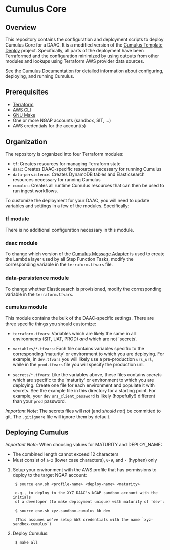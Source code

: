 # Cumulus Core

## Overview

This repository contains the configuration and deployment scripts to
deploy Cumulus Core for a DAAC. It is a modified version of the
[Cumulus Template
Deploy](https://github.com/nasa/cumulus-template-deploy)
project. Specifically, all parts of the deployment have been
Terraformed and the configuration minimized by using outputs from
other modules and lookups using Terraform AWS provider data sources.

See the [Cumulus
Documentation](https://nasa.github.io/cumulus/docs/deployment/deployment-readme)
for detailed information about configuring, deploying, and running
Cumulus.

## Prerequisites

* [Terraform](https://www.terraform.io/)
* [AWS CLI](https://aws.amazon.com/cli/)
* [GNU Make](https://www.gnu.org/software/make/)
* One or more NGAP accounts (sandbox, SIT, ...)
* AWS credentials for the account(s)

## Organization

The repository is organized into four Terraform modules:

* `tf`: Creates resources for managing Terraform state
* `daac`: Creates DAAC-specific resources necessary for running Cumulus
* `data-persistence`: Creates DynamoDB tables and Elasticsearch
  resources necessary for running Cumulus
* `cumulus`: Creates all runtime Cumulus resources that can then be used
  to run ingest workflows.

To customize the deployment for your DAAC, you will need to update
variables and settings in a few of the modules. Specifically:

### tf module

There is no additional configuration necessary in this module.

### daac module

To change which version of the [Cumulus Message
Adapter](https://github.com/nasa/cumulus-message-adapter) is used to
create the Lambda layer used by all Step Function Tasks, modify the
corresponding variable in the `terraform.tfvars` file.

### data-persistence module

To change whether Elasticsearch is provisioned, modify the
corresponding variable in the `terraform.tfvars`.

### cumulus module

This module contains the bulk of the DAAC-specific settings. There are
three specific things you should customize:

* `terraform.tfvars`: Variables which are likely the same in all
  environments (SIT, UAT, PROD) _and_ which are not 'secrets'.

* `variables/*.tfvars`: Each file contains variables specific to the
  corresponding 'maturity' or environment to which you are
  deploying. For example, in `dev.tfvars` you will likely use a
  pre-production `urs_url`, while in the `prod.tfvars` file you will
  specify the production url.

* `secrets/*.tfvars`: Like the variables above, these files contains
  *secrets* which are specific to the 'maturity' or environment to
  which you are deploying. Create one file for each environment and
  populate it with secrets. See the example file in this directory for
  a starting point. For example, your `dev` `urs_client_password` is
  likely (hopefully!) different than your `prod` password.

*Important Note*: The secrets files will *not* (and *should not*) be
committed to git. The `.gitignore` file will ignore them by default.

## Deploying Cumulus

*Important Note*: When choosing values for MATURITY and DEPLOY_NAME:
* The combined length cannot exceed 12 characters
* Must consist of `a-z` (lower case characters), `0-9`, and `-` (hyphen) only

1. Setup your environment with the AWS profile that has permissions to
   deploy to the target NGAP account:

        $ source env.sh <profile-name> <deploy-name> <maturity>

        e.g., to deploy to the XYZ DAAC's NGAP sandbox account with the initials
        of a developer (to make deployment unique) with maturity of 'dev':

        $ source env.sh xyz-sandbox-cumulus kb dev

        (This assumes we've setup AWS credentials with the name `xyz-sandbox-cumulus`)

2. Deploy Cumulus:

        $ make all
